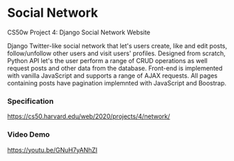 # Social Network

CS50w Project 4: Django Social Network Website

Django Twitter-like social network that let's users create, like and edit posts, follow/unfollow other users and visit users' profiles. Designed from scratch, Python API let's the user perform a range of CRUD operations as well request posts and other data from the database. Front-end is implemented with vanilla JavaScript and supports a range of AJAX requests. All pages containing posts have pagination implemnted with JavaScript and Boostrap. 

### Specification
<https://cs50.harvard.edu/web/2020/projects/4/network/>

### Video Demo
<https://youtu.be/GNuH7yANhZI>